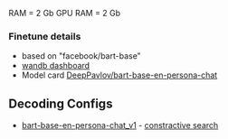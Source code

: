 RAM = 2 Gb
GPU RAM = 2 Gb

### Finetune details
- based on "facebook/bart-base"
- [wandb dashboard](https://wandb.ai/dimweb/persona_bot_2/runs/28akcwik/overview?workspace=user-dimweb)
- Model card [DeepPavlov/bart-base-en-persona-chat](https://huggingface.co/DeepPavlov/bart-base-en-persona-chat)

## Decoding Configs
- [bart-base-en-persona-chat_v1](./bart-base-en-persona-chat_v1.json) - [constractive search](https://huggingface.co/blog/introducing-csearch)
